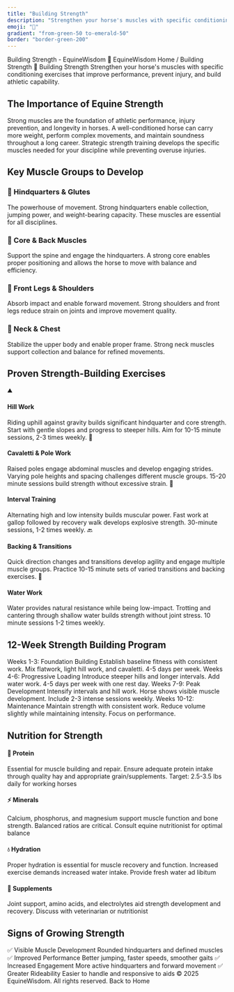 ```yaml
---
title: "Building Strength"
description: "Strengthen your horse's muscles with specific conditioning exercises that improve performance."
emoji: "💪"
gradient: "from-green-50 to-emerald-50"
border: "border-green-200"
---
```




Building Strength - EquineWisdom
🐴
EquineWisdom
Home
/
Building Strength
💪 Building Strength
Strengthen your horse's muscles with specific conditioning exercises that improve performance, prevent injury, and build athletic capability.
## The Importance of Equine Strength
Strong muscles are the foundation of athletic performance, injury prevention, and longevity in horses. A well-conditioned horse can carry more weight, perform complex movements, and maintain soundness throughout a long career. Strategic strength training develops the specific muscles needed for your discipline while preventing overuse injuries.
## Key Muscle Groups to Develop
### 🦵 Hindquarters & Glutes
The powerhouse of movement. Strong hindquarters enable collection, jumping power, and weight-bearing capacity. These muscles are essential for all disciplines.
### 🦴 Core & Back Muscles
Support the spine and engage the hindquarters. A strong core enables proper positioning and allows the horse to move with balance and efficiency.
### 🦶 Front Legs & Shoulders
Absorb impact and enable forward movement. Strong shoulders and front legs reduce strain on joints and improve movement quality.
### 💪 Neck & Chest
Stabilize the upper body and enable proper frame. Strong neck muscles support collection and balance for refined movements.
## Proven Strength-Building Exercises
⛰️
#### Hill Work
Riding uphill against gravity builds significant hindquarter and core strength. Start with gentle slopes and progress to steeper hills. Aim for 10-15 minute sessions, 2-3 times weekly.
🛞
#### Cavaletti & Pole Work
Raised poles engage abdominal muscles and develop engaging strides. Varying pole heights and spacing challenges different muscle groups. 15-20 minute sessions build strength without excessive strain.
🏃
#### Interval Training
Alternating high and low intensity builds muscular power. Fast work at gallop followed by recovery walk develops explosive strength. 30-minute sessions, 1-2 times weekly.
🔙
#### Backing & Transitions
Quick direction changes and transitions develop agility and engage multiple muscle groups. Practice 10-15 minute sets of varied transitions and backing exercises.
🌊
#### Water Work
Water provides natural resistance while being low-impact. Trotting and cantering through shallow water builds strength without joint stress. 10 minute sessions 1-2 times weekly.
## 12-Week Strength Building Program
Weeks 1-3: Foundation Building
Establish baseline fitness with consistent work. Mix flatwork, light hill work, and cavaletti. 4-5 days per week.
Weeks 4-6: Progressive Loading
Introduce steeper hills and longer intervals. Add water work. 4-5 days per week with one rest day.
Weeks 7-9: Peak Development
Intensify intervals and hill work. Horse shows visible muscle development. Include 2-3 intense sessions weekly.
Weeks 10-12: Maintenance
Maintain strength with consistent work. Reduce volume slightly while maintaining intensity. Focus on performance.
## Nutrition for Strength
#### 🌾 Protein
Essential for muscle building and repair. Ensure adequate protein intake through quality hay and appropriate grain/supplements.
Target: 2.5-3.5 lbs daily for working horses
#### ⚡ Minerals
Calcium, phosphorus, and magnesium support muscle function and bone strength. Balanced ratios are critical.
Consult equine nutritionist for optimal balance
#### 💧 Hydration
Proper hydration is essential for muscle recovery and function. Increased exercise demands increased water intake.
Provide fresh water ad libitum
#### 🌿 Supplements
Joint support, amino acids, and electrolytes aid strength development and recovery.
Discuss with veterinarian or nutritionist
## Signs of Growing Strength
✅
Visible Muscle Development
Rounded hindquarters and defined muscles
✅
Improved Performance
Better jumping, faster speeds, smoother gaits
✅
Increased Engagement
More active hindquarters and forward movement
✅
Greater Rideability
Easier to handle and responsive to aids
&copy; 2025 EquineWisdom. All rights reserved.
Back to Home
